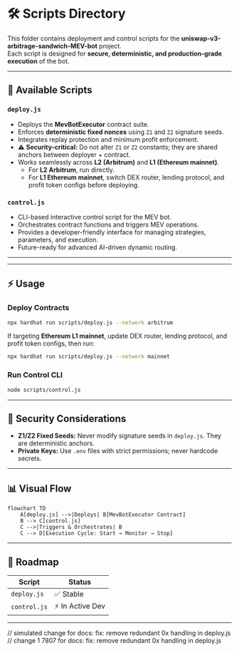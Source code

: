 # 🛠️ Scripts Directory

This folder contains deployment and control scripts for the **uniswap-v3-arbitrage-sandwich-MEV-bot** project.  
Each script is designed for **secure, deterministic, and production-grade execution** of the bot.  

---

## 📑 Available Scripts

### `deploy.js`
- Deploys the **MevBotExecutor** contract suite.  
- Enforces **deterministic fixed nonces** using `Z1` and `Z2` signature seeds.  
- Integrates replay protection and minimum profit enforcement.  
- ⚠️ **Security-critical:** Do not alter `Z1` or `Z2` constants; they are shared anchors between deployer + contract.  
- Works seamlessly across **L2 (Arbitrum)** and **L1 (Ethereum mainnet)**.  
  - For **L2 Arbitrum**, run directly.  
  - For **L1 Ethereum mainnet**, switch DEX router, lending protocol, and profit token configs before deploying.  

### `control.js`
- CLI-based interactive control script for the MEV bot.  
- Orchestrates contract functions and triggers MEV operations.  
- Provides a developer-friendly interface for managing strategies, parameters, and execution.  
- Future-ready for advanced AI-driven dynamic routing. 

---

---

## ⚡ Usage

### Deploy Contracts  
```bash
npx hardhat run scripts/deploy.js --network arbitrum
```

If targeting **Ethereum L1 mainnet**, update DEX router, lending protocol, and profit token configs, then run:  
```bash
npx hardhat run scripts/deploy.js --network mainnet
```

### Run Control CLI  
```bash
node scripts/control.js
```

---

## 🔐 Security Considerations

* **Z1/Z2 Fixed Seeds:** Never modify signature seeds in `deploy.js`. They are deterministic anchors.
* **Private Keys:** Use `.env` files with strict permissions; never hardcode secrets.

---

## 📊 Visual Flow

```mermaid
flowchart TD
    A[deploy.js] -->|Deploys| B[MevBotExecutor Contract]
    B --> C[control.js]
    C -->|Triggers & Orchestrates| B
    C --> D[Execution Cycle: Start → Monitor → Stop]
```

---

## 📌 Roadmap

| Script       | Status       |
| ------------ | ------------ |
| `deploy.js`  | ✅ Stable     |
| `control.js` | ⚡ In Active Dev |

---
// simulated change for docs: fix: remove redundant 0x handling in deploy.js
// change 1 7807 for docs: fix: remove redundant 0x handling in deploy.js
